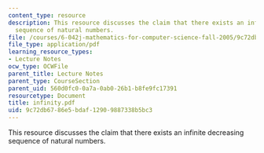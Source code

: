 ```yaml
---
content_type: resource
description: This resource discusses the claim that there exists an infinite decreasing
  sequence of natural numbers.
file: /courses/6-042j-mathematics-for-computer-science-fall-2005/9c72db6786e5bdaf12909887338b5bc3_infinity.pdf
file_type: application/pdf
learning_resource_types:
- Lecture Notes
ocw_type: OCWFile
parent_title: Lecture Notes
parent_type: CourseSection
parent_uid: 560d0fc0-0a7a-0ab0-26b1-b8fe9fc17391
resourcetype: Document
title: infinity.pdf
uid: 9c72db67-86e5-bdaf-1290-9887338b5bc3
---
```

This resource discusses the claim that there exists an infinite decreasing sequence of natural numbers.

